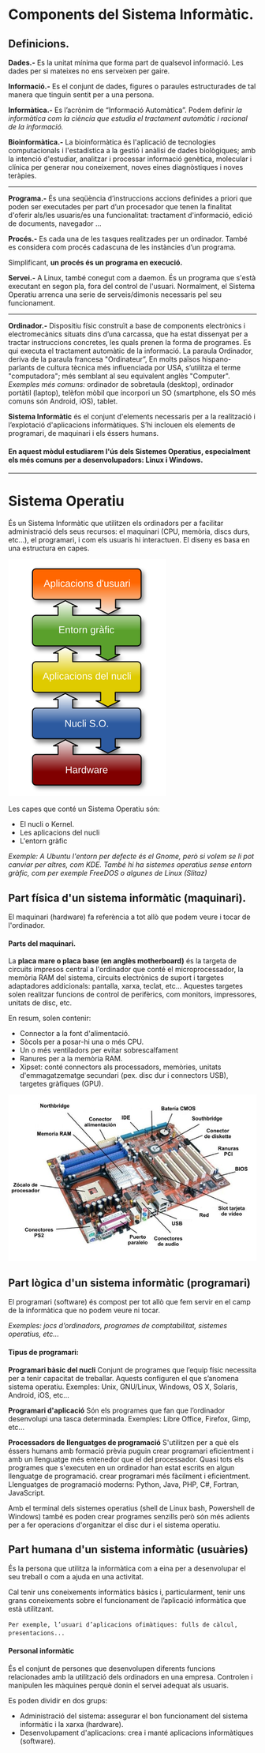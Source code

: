 # Components del Sistema Informàtic.

## Definicions.

**Dades.-** Es la unitat mínima que forma part de qualsevol informació. Les dades per si mateixes no ens serveixen per gaire.

**Informació.-** Es el conjunt de dades, figures o paraules estructurades de tal manera que tinguin sentit per a una persona. 

**Informàtica.-** Es l’acrònim de “Informació Automàtica”. Podem definir <em>la informàtica com la ciència que estudia el tractament automàtic i racional de la informació.</em>

**Bioinformàtica.-** La bioinformàtica és l'aplicació de tecnologies computacionals i l'estadística a la gestió i anàlisi de dades biològiques; amb la intenció d'estudiar, analitzar i processar informació genètica, molecular i clínica per generar nou coneixement, noves eines diagnòstiques i noves teràpies.

---

**Programa.-** És una seqüència d’instruccions accions definides a priori que poden ser executades per part d’un procesador que tenen la finalitat
d'oferir als/les usuaris/es una funcionalitat: tractament d'informació, edició de documents, navegador ...

**Procés.-** Es cada una de les tasques realitzades per un ordinador. També es considera com procés cadascuna de les instàncies d’un programa. 

Simplificant, **un procés és un programa en execució.**

**Servei.-** A Linux, també conegut com a daemon. És un programa que s'està executant en segon pla, fora del control de l'usuari. Normalment, el Sistema Operatiu
arrenca una serie de serveis/dimonis necessaris pel seu funcionament.

---


**Ordinador.-** Dispositiu físic construït a base de components electrònics i electromecànics situats dins d’una carcassa, que ha estat dissenyat per a 
tractar instruccions concretes, les quals prenen la forma de programes. Es qui executa el tractament automàtic de la informació. La paraula Ordinador, deriva de la paraula francesa "Ordinateur”, En molts països hispano-parlants de cultura tècnica
més influenciada por USA, s’utilitza el terme "computadora"; més semblant al seu equivalent anglès "Computer".
<em>Exemples més comuns:</em> ordinador de sobretaula (desktop), ordinador portàtil (laptop), telèfon mòbil que incorpori un SO 
(smartphone, els SO més comuns són Android, iOS), tablet. 

**Sistema Informàtic** és el conjunt d'elements necessaris per a la realització i l’explotació d'aplicacions informàtiques. 
S’hi inclouen els elements de programari, de maquinari i els éssers humans.

#### En aquest mòdul estudiarem l'ús dels Sistemes Operatius, especialment els més comuns per a desenvolupadors: Linux i Windows.

---

# Sistema Operatiu
És un Sistema Informàtic que utilitzen els ordinadors per a facilitar administració dels seus recursos:
el maquinari (CPU, memòria, discs durs, etc...), el programari, i com els usuaris hi interactuen.
El diseny es basa en una estructura en capes.

![Capes d'un Sistema Operatiu](https://github.com/miquelamorosaldev/m01-sistemes-dawbio-2122/blob/main/imgs-CapesSO.svg)

Les capes que conté un Sistema Operatiu són:
- El nucli o Kernel.
- Les aplicacions del nucli
- L'entorn gràfic

<em>Exemple: A Ubuntu l'entorn per defecte és el Gnome, però si volem se li pot canviar per altres, com KDE.</em>
<em>També hi ha sistemes operatius sense entorn gràfic, com per exemple FreeDOS o algunes de Linux (Slitaz)</em>

## Part física d'un sistema informàtic (maquinari).

El maquinari (hardware) fa referència a tot allò que podem veure i tocar de l'ordinador.

#### Parts del maquinari.

La **placa mare o placa base (en anglès motherboard)** és la targeta de circuits impresos central a l'ordinador que conté
el microprocessador, la memòria RAM del sistema, circuits electrònics de suport i targetes adaptadores addicionals: pantalla, xarxa, teclat, etc...
Aquestes targetes solen realitzar funcions de control de perifèrics, com monitors, impressores, unitats de disc, etc.

En resum, solen contenir:
- Connector a la font d'alimentació.
- Sòcols per a posar-hi una o més CPU.
- Un o més ventiladors per evitar sobrescalfament
- Ranures per a la memòria RAM.
- Xipset: conté connectors als processadors, memòries, unitats d'emmagatzematge secundari (pex. disc dur i connectors USB), targetes gràfiques (GPU).

![Parts Placa Base](https://github.com/miquelamorosaldev/m01-sistemes-dawbio-2122/blob/main/imgs-PlacaBase.jpg)

## Part lògica d'un sistema informàtic (programari)
  
El programari (software) és compost per tot allò que fem servir en el camp de la informàtica que no podem veure ni tocar.

<em>Exemples: jocs d’ordinadors, programes de comptabilitat, sistemes operatius, etc...</em>

#### Tipus de programari:
  
**Programari bàsic del nucli** 
Conjunt de programes que l’equip físic necessita per a tenir capacitat de treballar. Aquests configuren el que s’anomena sistema operatiu.
Exemples: Unix, GNU/Linux, Windows, OS X, Solaris, Android, iOS, etc...

**Programari d'aplicació** 
Són els programes que fan que l’ordinador desenvolupi una tasca determinada.
Exemples: Libre Office, Firefox, Gimp, etc...  

**Processadors de llenguatges de programació**
S'utilitzen per a què els éssers humans amb formació prèvia puguin crear programari eficientment i amb un llenguatge més entenedor que el del processador. Quasi tots els programes que s'executen en un ordinador han estat escrits en algun llenguatge de programació.
crear programari més fàcilment i eficientment.
Llenguatges de programació moderns: Python, Java, PHP, C#, Fortran, JavaScript.
  
Amb el terminal dels sistemes operatius (shell de Linux bash, Powershell de Windows) també es poden crear programes senzills però són més adients
  per a fer operacions d'organitzar el disc dur i el sistema operatiu.

## Part humana d'un sistema informàtic (usuàries)
  
És la persona que utilitza la informàtica com a eina per a desenvolupar el seu treball o com a ajuda en una activitat.

Cal tenir uns coneixements informàtics bàsics i, particularment, tenir uns grans coneixements sobre el funcionament de l’aplicació informàtica que està utilitzant.

``` Per exemple, l’usuari d’aplicacions ofimàtiques: fulls de càlcul, presentacions... ```

#### Personal informàtic

És el conjunt de persones que desenvolupen diferents funcions relacionades amb la utilització dels ordinadors en una empresa. Controlen i manipulen les màquines perquè donin el servei adequat als usuaris.

Es poden dividir en dos grups:

- Administració del sistema: assegurar el bon funcionament del sistema informàtic i la xarxa (hardware).
- Desenvolupament d'aplicacions: crea i manté aplicacions informàtiques (software).
